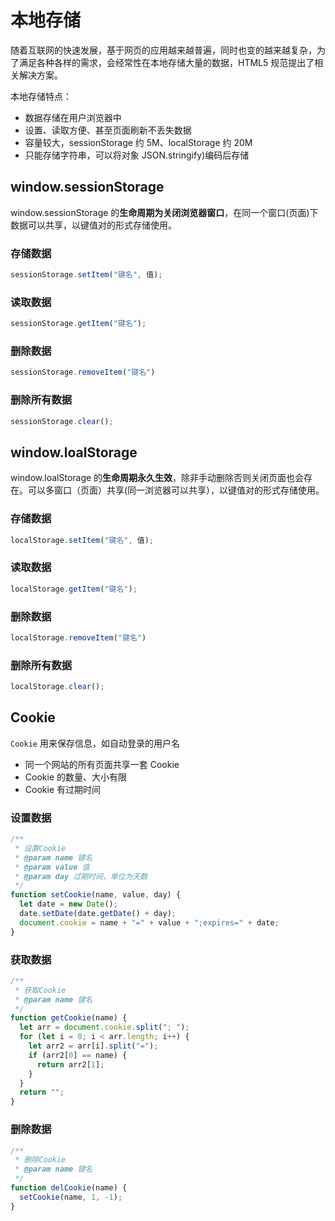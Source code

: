 # 本地存储

随着互联网的快速发展，基于网页的应用越来越普遍，同时也变的越来越复杂，为了满足各种各样的需求，会经常性在本地存储大量的数据，HTML5 规范提出了相关解决方案。

本地存储特点：

- 数据存储在用户浏览器中
- 设置、读取方便、甚至页面刷新不丢失数据
- 容量较大，sessionStorage 约 5M、localStorage 约 20M
- 只能存储字符串，可以将对象 JSON.stringify)编码后存储

## window.sessionStorage

window.sessionStorage 的**生命周期为关闭浏览器窗口**，在同一个窗口(页面)下数据可以共享，以键值对的形式存储使用。

### 存储数据

```JavaScript
sessionStorage.setItem("键名", 值);
```

### 读取数据

```JavaScript
sessionStorage.getItem("键名");
```

### 删除数据

```JavaScript
sessionStorage.removeItem("键名")
```

### 删除所有数据

```JavaScript
sessionStorage.clear();
```

## window.loalStorage

window.loalStorage 的**生命周期永久生效**，除非手动删除否则关闭页面也会存在。可以多窗口（页面）共享(同一浏览器可以共享），以键值对的形式存储使用。

### 存储数据

```JavaScript
localStorage.setItem("键名", 值);
```

### 读取数据

```JavaScript
localStorage.getItem("键名");
```

### 删除数据

```JavaScript
localStorage.removeItem("键名")
```

### 删除所有数据

```JavaScript
localStorage.clear();
```

## Cookie

`Cookie` 用来保存信息，如自动登录的用户名

- 同一个网站的所有页面共享一套 Cookie
- Cookie 的数量、大小有限
- Cookie 有过期时间

### 设置数据

```JavaScript
/**
 * 设置Cookie
 * @param name 键名
 * @param value 值
 * @param day 过期时间，单位为天数
 */
function setCookie(name, value, day) {
  let date = new Date();
  date.setDate(date.getDate() + day);
  document.cookie = name + "=" + value + ";expires=" + date;
}
```

### 获取数据

```JavaScript
/**
 * 获取Cookie
 * @param name 键名
 */
function getCookie(name) {
  let arr = document.cookie.split("; ");
  for (let i = 0; i < arr.length; i++) {
    let arr2 = arr[i].split("=");
    if (arr2[0] == name) {
      return arr2[1];
    }
  }
  return "";
}
```

### 删除数据

```JavaScript
/**
 * 删除Cookie
 * @param name 键名
 */
function delCookie(name) {
  setCookie(name, 1, -1);
}
```
